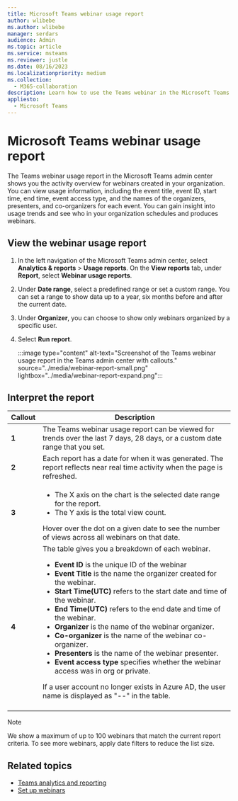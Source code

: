 ```yaml
---
title: Microsoft Teams webinar usage report
author: wlibebe
ms.author: wlibebe
manager: serdars
audience: Admin
ms.topic: article
ms.service: msteams
ms.reviewer: justle
ms.date: 08/16/2023
ms.localizationpriority: medium
ms.collection: 
  - M365-collaboration
description: Learn how to use the Teams webinar in the Microsoft Teams admin center to get an overview of Teams webinar in your organization.
appliesto: 
  - Microsoft Teams
---
```

# Microsoft Teams webinar usage report

The Teams webinar usage report in the Microsoft Teams admin center shows you the activity overview for webinars created in your organization. You can view usage information, including the event title, event ID, start time, end time, event access type, and the names of the organizers, presenters, and co-organizers for each event. You can gain insight into usage trends and see who in your organization schedules and produces webinars.

## View the webinar usage report

1. In the left navigation of the Microsoft Teams admin center, select **Analytics & reports** > **Usage reports**. On the **View reports** tab, under **Report**, select **Webinar usage reports**.
2. Under **Date range**, select a predefined range or set a custom range. You can set a range to show data up to a year, six months before and after the current date.
3. Under **Organizer**, you can choose to show only webinars organized by a specific user.
4. Select **Run report**.  

   :::image type="content" alt-text="Screenshot of the Teams webinar usage report in the Teams admin center with callouts." source="../media/webinar-report-small.png" lightbox="../media/webinar-report-expand.png":::

## Interpret the report

|Callout |Description  |
|--------|-------------|
|**1**   |The Teams webinar usage report can be viewed for trends over the last 7 days, 28 days, or a custom date range that you set. |
|**2**   |Each report has a date for when it was generated. The report reflects near real time activity when the page is refreshed. |
|**3**   |<ul><li>The X axis on the chart is the selected date range for the report.</li> <li> The Y axis is the total view count.</li> </ul>Hover over the dot on a given date to see the number of views across all webinars on that date.|
|**4**   |The table gives you a breakdown of each webinar. <ul><li>**Event ID** is the unique ID of the webinar</li> <li>**Event Title** is the name the organizer created for the webinar.</li><li>**Start Time(UTC)** refers to the start date and time of the webinar.</li><li>**End Time(UTC)** refers to the end date and time of the webinar.</li><li>**Organizer** is the name of the webinar organizer.</li> <li>**Co-organizer** is the name of the webinar co-organizer.</li></li><li>**Presenters** is the name of the webinar presenter.</li></li><li>**Event access type** specifies whether the webinar access was in org or private.</li></li> </ul>If a user account no longer exists in Azure AD, the user name is displayed as "--" in the table. <br><br>

> [!NOTE]
> We show a maximum of up to 100 webinars that match the current report criteria. To see more webinars, apply date filters to reduce the list size.

## Related topics

- [Teams analytics and reporting](teams-reporting-reference.md)
- [Set up webinars](../set-up-webinars.md)
